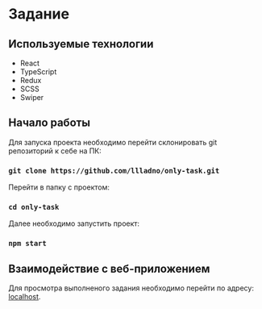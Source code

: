 # Задание

## Используемые технологии

* React
* TypeScript
* Redux
* SCSS
* Swiper

## Начало работы
Для запуска проекта необходимо перейти склонировать git репозиторий к себе на ПК:

### `git clone https://github.com/llladno/only-task.git`

Перейти в папку с проектом:

### `cd only-task`

Далее необходимо запустить проект:

### `npm start`

## Взаимодействие с веб-приложением
Для просмотра выполненого задания необходимо перейти по адресу: [localhost](http://localhost:3000/).
